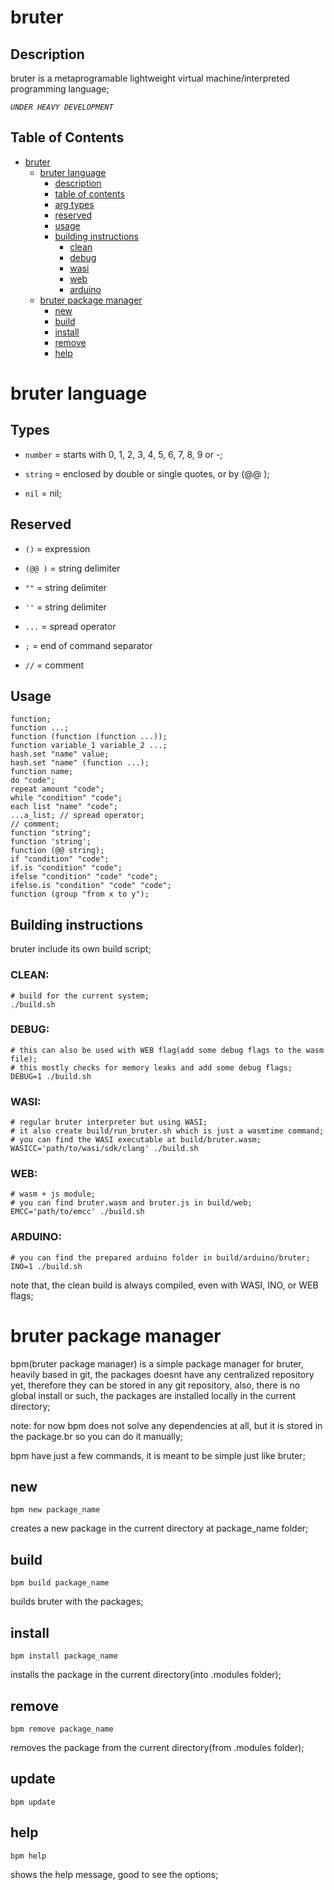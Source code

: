 
# bruter

## Description


bruter is a metaprogramable lightweight virtual machine/interpreted programming language;

*`UNDER HEAVY DEVELOPMENT`*


## Table of Contents


- [bruter](#bruter)
  - [bruter language](#bruter-language)
    - [description](#description)
    - [table of contents](#table-of-contents)
    - [arg types](#arg-types)
    - [reserved](#reserved)
    - [usage](#usage)
    - [building instructions](#building-instructions)
      - [clean](#clean)
      - [debug](#debug)
      - [wasi](#wasi)
      - [web](#web)
      - [arduino](#arduino)
  - [bruter package manager](#bruter-package-manager)
    - [new](#new)
    - [build](#build)
    - [install](#install)
    - [remove](#remove)
    - [help](#help)



# bruter language

## Types


- `number` = starts with 0, 1, 2, 3, 4, 5, 6, 7, 8, 9 or -;

- `string` = enclosed by double or single quotes, or by (@@ );

- `nil` = nil;

## Reserved

- `()` = expression

- `(@@ )` = string delimiter

- `""` = string delimiter

- `''` = string delimiter

- `...` = spread operator

- `;` = end of command separator

- `//` = comment

## Usage

    function;
    function ...;
    function (function (function ...));
    function variable_1 variable_2 ...;
    hash.set "name" value; 
    hash.set "name" (function ...);
    function name;
    do "code";
    repeat amount "code";
    while "condition" "code";
    each list "name" "code";
    ...a_list; // spread operator;
    // comment;
    function "string";
    function 'string';
    function (@@ string);
    if "condition" "code";
    if.is "condition" "code";
    ifelse "condition" "code" "code";
    ifelse.is "condition" "code" "code";
    function (group "from x to y");

## Building instructions

  bruter include its own build script;

  ### CLEAN:

    # build for the current system;
    ./build.sh

  ### DEBUG:

    # this can also be used with WEB flag(add some debug flags to the wasm file);
    # this mostly checks for memory leaks and add some debug flags;
    DEBUG=1 ./build.sh

  ### WASI:

    # regular bruter interpreter but using WASI;
    # it also create build/run_bruter.sh which is just a wasmtime command;
    # you can find the WASI executable at build/bruter.wasm;
    WASICC='path/to/wasi/sdk/clang' ./build.sh

  ### WEB:

    # wasm + js module;
    # you can find bruter.wasm and bruter.js in build/web;
    EMCC='path/to/emcc' ./build.sh

  ### ARDUINO:

    # you can find the prepared arduino folder in build/arduino/bruter;
    INO=1 ./build.sh

  note that, the clean build is always compiled, even with WASI, INO, or WEB flags;

# bruter package manager

  bpm(bruter package manager) is a simple package manager for bruter, heavily based in git, the packages doesnt have any centralized repository yet, therefore they can be stored in any git repository, also, there is no global install or such, the packages are installed locally in the current directory;

  note: for now bpm does not solve any dependencies at all, but it is stored in the package.br so you can do it manually;

  bpm have just a few commands, it is meant to be simple just like bruter;

  ## new

    bpm new package_name
  
  creates a new package in the current directory at package_name folder;

  ## build

    bpm build package_name

  builds bruter with the packages;

  ## install

    bpm install package_name

  installs the package in the current directory(into .modules folder);

  ## remove

    bpm remove package_name

  removes the package from the current directory(from .modules folder);

  ## update

    bpm update

  ## help

    bpm help

  shows the help message, good to see the options;
